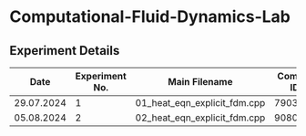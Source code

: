 # Computational-Fluid-Dynamics-Lab

## Experiment Details

| Date       | Experiment No. | Main Filename                    | Commit ID |
|------------|----------------|---------------------------------|-----------|
| 29.07.2024 | 1              | 01_heat_eqn_explicit_fdm.cpp      | 7903bd0   |
| 05.08.2024 | 2              | 02_heat_eqn_explicit_fdm.cpp      | 9080ef0   |
